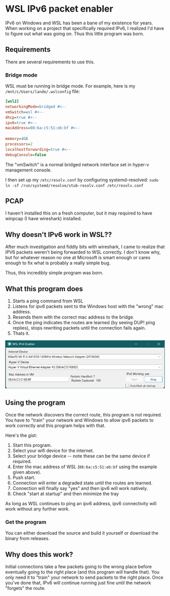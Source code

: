 # WSL IPv6 packet enabler

IPv6 on Windows and WSL has been a bane of my existence for years. When working 
on a project that specifically required IPv6, I realized I'd have to figure out
what was going on. Thus this little program was born.

## Requirements

There are several requirements to use this.

### Bridge mode

WSL must be running in bridge mode. For example, here is my `/mnt/c/Users/lande/.wslconfig` file:

```ini
[wsl2]
networkingMode=bridged #<--
vmSwitch=wsl #<--
dhcp=true #<--
ipv6=true #<--
macAddress=08:6a:c5:51:eb:bf #<--

memory=4GB
processors=2
localhostforwarding=true #<--
debugConsole=false
```

The "vmSwitch" is a normal bridged network interface set in hyper-v management console.

I then set up my `/etc/resolv.conf` by configuring systemd-resolved: `sudo ln -sf /run/systemd/resolve/stub-resolv.conf /etc/resolv.conf`

## PCAP

I haven't installed this on a fresh computer, but it may required to have winpcap (I have wireshark) installed.

## Why doesn't IPv6 work in WSL??

After much investigation and fiddly bits with wireshark, I came to realize that IPV6 packets weren't 
being forwarded to WSL correctly. I don't know why, but for whatever reason no one at Microsoft is 
smart enough or cares enough to fix what is probably a really simple bug.

Thus, this incredibly simple program was born.

## What this program does

1. Starts a ping command from WSL
1. Listens for ipv6 packets sent to the Windows host with the "wrong" mac address.
2. Resends them with the correct mac address to the bridge.
3. Once the ping indicates the routes are learned (by seeing DUP! ping replies), stops rewriting packets until the connection fails again.
4. Thats it.

![Screenshot](./program.png)

## Using the program

Once the network discovers the correct route, this program is not required. You have to "train" your
network and Windows to allow ipv6 packets to work correctly and this program helps with that.

Here's the gist:

1. Start this program.
2. Select your wifi device for the internet.
3. Select your bridge device -- note these can be the same device if required.
4. Enter the mac address of WSL (`08:6a:c5:51:eb:bf` using the example given above).
5. Push start.
7. Connection will enter a degraded state until the routes are learned.
8. Connection will finally say "yes" and then ipv6 will work natively.
9. Check "start at startup" and then minimize the tray

As long as WSL continues to ping an ipv6 address, ipv6 connectivity will work without any further work.

### Get the program

You can either download the source and build it yourself or download the binary from releases.

## Why does this work?

Initial connections take a few packets going to the wrong place before eventually going to the right place (and this 
program will handle that). You only need it to "train" your network 
to send packets to the right place. Once you've done that, IPv6 will continue running just fine until the network "forgets" the
route.
